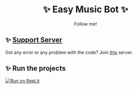 <h1 align="center"> ✨ Easy Music Bot ✨ </h1>


<p align="center">Follow me!</p>

## ✨ [Support Server](https://discord.gg/a9SHDpD)

Got any error or any problem with the code? Join [this](https://discord.gg/a9SHDpD) server.

## ✨ Run the projects

[![Run on Repl.it](https://github.com/DavidCavallaro/Music-Bot/blob/main/replit.PNG?raw=true)](https://repl.it/github/DavidCavallaro/Music-Bot)
